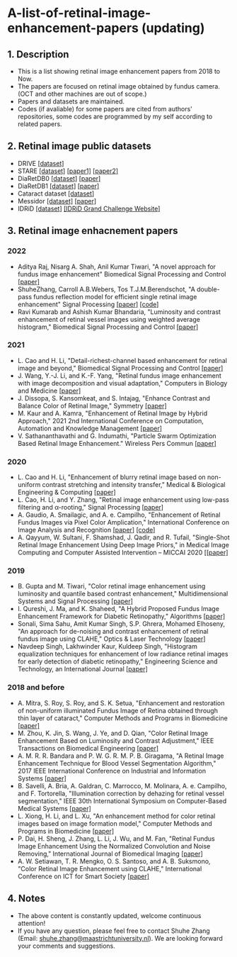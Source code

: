 # A-list-of-retinal-image-enhancement-papers (updating)
## 1. Description
* This is a list showing retinal image enhancement papers from 2018 to Now. 
* The papers are focused on retinal image obtained by fundus camera. (OCT and other machines are out of scope.)
* Papers and datasets are maintained.
* Codes (if avaliable) for some papers are cited from authors' repositories, some codes are programmed by my self according to related papers.

## 2. Retinal image public datasets
* DRIVE [[dataset]](https://drive.grand-challenge.org/)
* STARE [[dataset]](https://cecas.clemson.edu/~ahoover/stare/) [[paper1]](https://ieeexplore.ieee.org/abstract/document/845178/) [[paper2]](https://ieeexplore.ieee.org/abstract/document/1216219/)
* DiaRetDB0 [[dataset]](https://www.it.lut.fi/project/imageret/diaretdb0/) [[paper]](https://www.it.lut.fi/project/imageret/diaretdb0/doc/diaretdb0_techreport_v_1_1.pdf)
* DiaRetDB1 [[dataset]](https://www.it.lut.fi/project/imageret/diaretdb1/index.html) [[paper]](https://www.it.lut.fi/project/imageret/diaretdb1/doc/diaretdb1_techreport_v_1_1.pdf)
* Cataract dataset [[dataset]](https://www.kaggle.com/jr2ngb/cataractdataset)
* Messidor [[dataset]](https://www.adcis.net/en/third-party/messidor/) [[paper]](https://www.ias-iss.org/ojs/IAS/article/view/1155)
* IDRiD [[dataset]](https://ieee-dataport.org/open-access/indian-diabetic-retinopathy-image-dataset-idrid) [[IDRiD Grand Challenge Website]](https://idrid.grand-challenge.org/)

## 3. Retinal image enhacnement papers
### 2022
* Aditya Raj, Nisarg A. Shah, Anil Kumar Tiwari, "A novel approach for fundus image enhancement" Biomedical Signal Processing and Control [[paper]](https://doi.org/10.1016/j.bspc.2021.103208)
* ShuheZhang, Carroll A.B.Webers, Tos T.J.M.Berendschot, "A double-pass fundus reflection model for efficient single retinal image enhancement" Signal Processing [[paper]](https://doi.org/10.1016/j.sigpro.2021.108400) [[code]](https://github.com/ShuheZhang-MUMC/Double-Pass-Fundus-Reflection-model)
* Ravi Kumarab and Ashish Kumar Bhandaria, "Luminosity and contrast enhancement of retinal vessel images using weighted average histogram," Biomedical Signal Processing and Control [[paper]](https://doi.org/10.1016/j.bspc.2021.103089)

### 2021
* L. Cao and H. Li, "Detail-richest-channel based enhancement for retinal image and beyond," Biomedical Signal Processing and Control [[paper]](https://doi.org/10.1016/j.bspc.2021.102933)
* J. Wang, Y.-J. Li, and K.-F. Yang, "Retinal fundus image enhancement with image decomposition and visual adaptation," Computers in Biology and Medicine [[paper]](https://doi.org/10.1016/j.compbiomed.2020.104116)
* J. Dissopa, S. Kansomkeat, and S. Intajag, "Enhance Contrast and Balance Color of Retinal Image," Symmetry [[paper]](https://doi.org/10.3390/sym13112089)
* M. Kaur and A. Kamra, "Enhancement of Retinal Image by Hybrid Approach," 2021 2nd International Conference on Computation, Automation and Knowledge Management [[paper]](10.1109/ICCAKM50778.2021.9357753)
* V. Sathananthavathi and G. Indumathi, "Particle Swarm Optimization Based Retinal Image Enhancement." Wireless Pers Commun [[paper]](https://doi.org/10.1007/s11277-021-08649-z)

### 2020
* L. Cao and H. Li, "Enhancement of blurry retinal image based on non-uniform contrast stretching and intensity transfer," Medical & Biological Engineering & Computing  [[paper]](https://link.springer.com/article/10.1007/s11517-019-02106-7)
* L. Cao, H. Li, and Y. Zhang, "Retinal image enhancement using low-pass filtering and α-rooting," Signal Processing [[paper]](https://doi.org/10.1016/j.sigpro.2019.107445)
* A. Gaudio, A. Smailagic, and A. e. Campilho, "Enhancement of Retinal Fundus Images via Pixel Color Amplication," International Conference on Image Analysis and Recognition [[paper]](https://arxiv.org/abs/2007.14456) [[code]](https://github.com/adgaudio/ietk-ret)
* A. Qayyum, W. Sultani, F. Shamshad, J. Qadir, and R. Tufail, "Single-Shot Retinal Image Enhancement Using Deep Image Priors," in Medical Image Computing and Computer Assisted Intervention – MICCAI 2020 [[[paper]](https://link.springer.com/chapter/10.1007/978-3-030-59722-1_61)

### 2019
* B. Gupta and M. Tiwari, "Color retinal image enhancement using luminosity and quantile based contrast enhancement," Multidimensional Systems and Signal Processing [[paper]](https://link.springer.com/article/10.1007/s11045-019-00630-1)
* I. Qureshi, J. Ma, and K. Shaheed, "A Hybrid Proposed Fundus Image Enhancement Framework for Diabetic Retinopathy," Algorithms [[paper]](https://www.mdpi.com/1999-4893/12/1/14)
*  Sonali, Sima Sahu, Amit Kumar Singh, S.P. Ghrera, Mohamed Elhoseny, "An approach for de-noising and contrast enhancement of retinal fundus image using CLAHE," Optics & Laser Technology [[paper]](https://doi.org/10.1016/j.optlastec.2018.06.061)
*  Navdeep Singh, Lakhwinder Kaur, Kuldeep Singh, "Histogram equalization techniques for enhancement of low radiance retinal images for early detection of diabetic retinopathy," Engineering Science and Technology, an International Journal [[paper]](https://doi.org/10.1016/j.jestch.2019.01.014)

### 2018 and before
* A. Mitra, S. Roy, S. Roy, and S. K. Setua, "Enhancement and restoration of non-uniform illuminated Fundus Image of Retina obtained through thin layer of cataract," Computer Methods and Programs in Biomedicine [[paper]](https://doi.org/10.1016/j.cmpb.2018.01.001)
* M. Zhou, K. Jin, S. Wang, J. Ye, and D. Qian, "Color Retinal Image Enhancement Based on Luminosity and Contrast Adjustment," IEEE Transactions on Biomedical Engineering [[paper]](https://ieeexplore.ieee.org/abstract/document/7918600)
* A. M. R. R. Bandara and P. W. G. R. M. P. B. Giragama, "A Retinal Image Enhancement Technique for Blood Vessel Segmentation Algorithm," 2017 IEEE International Conference on Industrial and Information Systems [[paper]](https://ieeexplore.ieee.org/abstract/document/8300426)
* B. Savelli, A. Bria, A. Galdran, C. Marrocco, M. Molinara, A. e. Campilho, and F. Tortorella, "Illumination correction by dehazing for retinal vessel segmentation," IEEE 30th International Symposium on Computer-Based Medical Systems [[paper]](https://ieeexplore.ieee.org/abstract/document/8104191)
* L. Xiong, H. Li, and L. Xu, "An enhancement method for color retinal images based on image formation model," Computer Methods and Programs in Biomedicine [[paper]](https://doi.org/10.1016/j.cmpb.2017.02.026)
* P. Dai, H. Sheng, J. Zhang, L. Li, J. Wu, and M. Fan, "Retinal Fundus Image Enhancement Using the Normalized Convolution and Noise Removing," International Journal of Biomedical Imaging [[paper]](https://www.hindawi.com/journals/ijbi/2016/5075612/)
* A. W. Setiawan, T. R. Mengko, O. S. Santoso, and A. B. Suksmono, "Color Retinal Image Enhancement using CLAHE," International Conference on ICT for Smart Society [[paper]](https://ieeexplore.ieee.org/abstract/document/6588092)


## 4. Notes
* The above content is constantly updated, welcome continuous attention! 
* If you have any question, please feel free to contact Shuhe Zhang (Email: shuhe.zhang@maastrichtuniversity.nl). We are looking forward your comments and suggestions.
